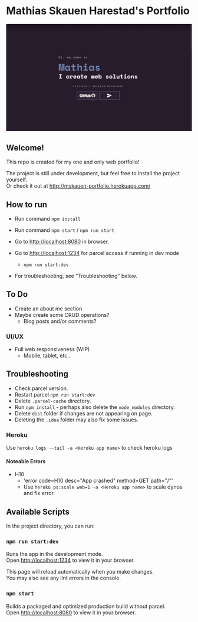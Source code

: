 # Mathias Skauen Harestad's Portfolio
![My website view!](Screenshot.jpg)
## Welcome!

This repo is created for my one and only web portfolio!

The project is still under development, but feel free to install the project yourself.\
Or check it out at http://mskauen-portfolio.herokuapp.com/

## How to run
* Run command `` npm install ``
* Run command `` npm start `` / ``npm run start``
* Go to [http://localhost:8080](http://localhost:8080) in browser. 
* Go to [http://localhost:1234](http://localhost:1234) for parcel access if running in dev mode
  *  ``npm run start:dev``

* For troubleshooting, see "Troubleshooting" below.

## To Do
* Create an about me section
* Maybe create some CRUD operations?
    * Blog posts and/or comments?

### UI/UX
* Full web responsiveness (WIP)
    * Mobile, tablet, etc..


## Troubleshooting

* Check parcel version.
* Restart parcel ``npm run start:dev``
* Delete ``.parcel-cache`` directory.
* Run `npm install` - perhaps also delete the `node_modules` directory.
* Delete ``dist`` folder if changes are not appearing on page.
* Deleting the ``.idea`` folder may also fix some issues.

### Heroku
Use ``heroku logs --tail -a <Heroku app name>`` to check heroku logs

#### Noteable Errors
* H10 
    * 'error code=H10 desc="App crashed" method=GET path="/"'
    * Use ``heroku ps:scale web=1 -a <Heroku app name>`` to scale dynos and fix error.

## Available Scripts

In the project directory, you can run:

### `npm run start:dev`

Runs the app in the development mode.\
Open [http://localhost:1234](http://localhost:1234) to view it in your browser.

This page will reload automatically when you make changes.\
You may also see any lint errors in the console.

### `npm start`

Builds a packaged and optimized production build without parcel.\
Open [http://localhost:8080](http://localhost:8080) to view it in your browser.

